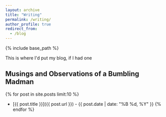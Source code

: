 ```yaml
---
layout: archive
title: "Writing"
permalink: /writing/
author_profile: true
redirect_from:
  - /blog
---
```


{% include base_path %}

This is where I'd put my blog, if I had one


## Musings and Observations of a Bumbling Madman

{% for post in site.posts limit:10 %}
  * [{{ post.title }}]({{ post.url }}) - {{ post.date | date: "%B %d, %Y" }}
{% endfor %}